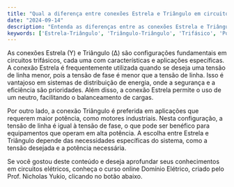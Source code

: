 ```yaml
---
title: "Qual a diferença entre conexões Estrela e Triângulo em circuitos trifásicos?"
date: "2024-09-14"
description: "Entenda as diferenças entre as conexões Estrela e Triângulo em circuitos trifásicos e suas aplicações práticas."
keywords: ['Estrela-Triângulo', 'Triângulo-Triângulo', 'Trifásico', 'Potência']
---
```


As conexões Estrela (Y) e Triângulo (Δ) são configurações fundamentais em circuitos trifásicos, cada uma com características e aplicações específicas. A conexão Estrela é frequentemente utilizada quando se deseja uma tensão de linha menor, pois a tensão de fase é menor que a tensão de linha. Isso é vantajoso em sistemas de distribuição de energia, onde a segurança e a eficiência são prioridades. Além disso, a conexão Estrela permite o uso de um neutro, facilitando o balanceamento de cargas.

Por outro lado, a conexão Triângulo é preferida em aplicações que requerem maior potência, como motores industriais. Nesta configuração, a tensão de linha é igual à tensão de fase, o que pode ser benéfico para equipamentos que operam em alta potência. A escolha entre Estrela e Triângulo depende das necessidades específicas do sistema, como a tensão desejada e a potência necessária.

Se você gostou deste conteúdo e deseja aprofundar seus conhecimentos em circuitos elétricos, conheça o curso online Domínio Elétrico, criado pelo Prof. Nicholas Yukio, clicando no botão abaixo.